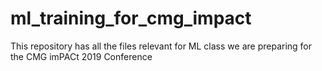 # ml_training_for_cmg_impact
This repository has all the files relevant for ML class we are preparing for the CMG imPACt 2019 Conference
